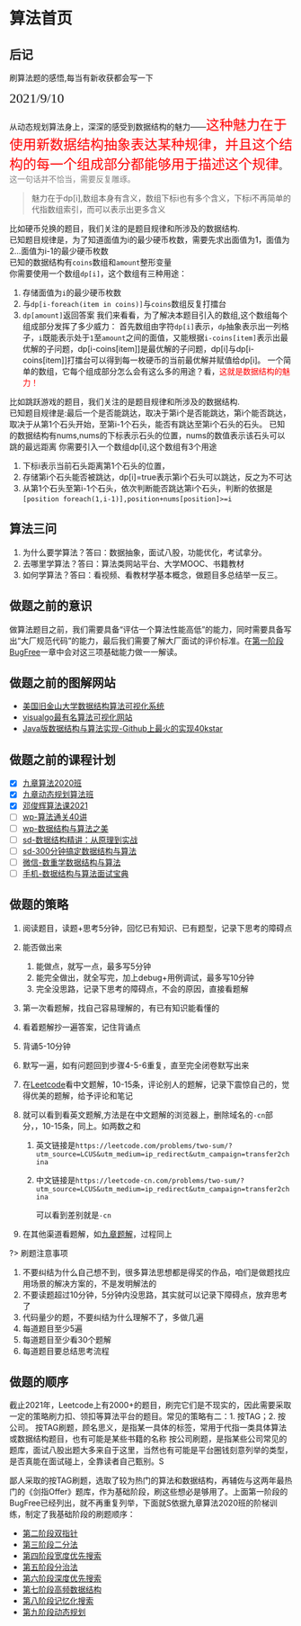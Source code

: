 # 算法首页

## 后记

刷算法题的感悟,每当有新收获都会写一下

<div style="font:24px '隶书';">2021/9/10</div>

从动态规划算法身上，深深的感受到数据结构的魅力——<a style="font-family:Arial,Helvetica,sans-serif;color:red;font:24px '隶书';">这种魅力在于使用新数据结构抽象表达某种规律，并且这个结构的每一个组成部分都能够用于描述这个规律</a>。<a style="color:gray">这一句话并不恰当，需要反复雕琢。</a>
> 魅力在于dp[i],数组本身有含义，数组下标i也有多个含义，下标i不再简单的代指数组索引，而可以表示出更多含义

比如硬币兑换的题目，我们关注的是题目规律和所涉及的数据结构.<br>
已知题目规律是，为了知道面值为i的最少硬币枚数，需要先求出面值为1，面值为2...面值为i-1的最少硬币枚数<br>
已知的数据结构有`coins`数组和`amount`整形变量<br>
你需要使用一个数组`dp[i]`，这个数组有三种用途：<br>

1. 存储面值为`i`的最少硬币枚数
2. 与`dp[i-foreach(item in coins)]`与`coins`数组反复打擂台
3. `dp[amount]`返回答案
我们来看看，为了解决本题目引入的数组,这个数组每个组成部分发挥了多少威力：
首先数组由字符`dp[i]`表示，`dp`抽象表示出一列格子，`i`既能表示处于`1`至`amount`之间的面值，又能根据`i-coins[item]`表示出最优解的子问题，dp[i-coins[item]]是最优解的子问题，dp[i]与dp[i-coins[item]]打擂台可以得到每一枚硬币的当前最优解并赋值给dp[i]。
一个简单的数组，它每个组成部分怎么会有这么多的用途？看，<a style="color:red">这就是数据结构的魅力！</a>

比如跳跃游戏的题目，我们关注的是题目规律和所涉及的数据结构.<br>
已知题目规律是:最后一个是否能跳达，取决于第i个是否能跳达，第i个能否跳达，取决于从第1个石头开始，至第i-1个石头，能否有跳达至第i个石头的石头。
已知的数据结构有nums,nums的下标表示石头的位置，nums的数值表示该石头可以跳的最远距离
你需要引入一个数组dp[i],这个数组有3个用途
1. 下标i表示当前石头距离第1个石头的位置，
2. 存储第i个石头能否被跳达，dp[i]=true表示第i个石头可以跳达，反之为不可达
3. 从第1个石头至第i-1个石头，依次判断能否跳达第i个石头，判断的依据是`[position foreach(1,i-1)],position+nums[position]>=i`
## 算法三问
1. 为什么要学算法？答曰：数据抽象，面试八股，功能优化，考试拿分。
2. 去哪里学算法？答曰：算法类网站平台、大学MOOC、书籍教材
3. 如何学算法？答曰：看视频、看教材学基本概念，做题目多总结举一反三。

## 做题之前的意识
做算法题目之前，我们需要具备“评估一个算法性能高低”的能力，同时需要具备写出“大厂规范代码”的能力，最后我们需要了解大厂面试的评价标准。在[第一阶段BugFree](newnotes/leetcode/bugfree.md)一章中会对这三项基础能力做一一解读。



## 做题之前的图解网站

- [美国旧金山大学数据结构算法可视化系统](https://www.cs.usfca.edu/~galles/visualization/Algorithms.html)
- [visualgo最有名算法可视化网站](https://visualgo.net/zh/)
- [Java版数据结构与算法实现-Github上最火的实现40kstar](https://github.com/TheAlgorithms/Java/blob/master/DIRECTORY.md)
## 做题之前的课程计划

- [X] [九章算法2020班]()
- [X] [九章动态规划算法班]()
- [X] [邓俊辉算法课2021](https://www.xuetangx.com/course/THU08091000384/7755489?channel=search_result)
- [ ] [wp-算法通关40讲](https://time.geekbang.org/course/intro/100019701)
- [ ] [wp-数据结构与算法之美](https://time.geekbang.org/column/intro/100017301)
- [ ] [sd-数据结构精讲：从原理到实战](https://kaiwu.lagou.com/course/courseInfo.htm?courseId=20#/detail/pc?id=513)
- [ ] [sd-300分钟搞定数据结构与算法](https://kaiwu.lagou.com/course/courseInfo.htm?courseId=3#/detail/pc?id=34)
- [ ] [微信-数重学数据结构与算法](https://kaiwu.lagou.com/course/courseInfo.htm?courseId=185&sid=20-h5Url-0&buyFrom=2&pageId=1pz4#/content)
- [ ] [手机-数据结构与算法面试宝典](https://kaiwu.lagou.com/course/courseInfo.htm?courseId=685&sid=20-h5Url-0&buyFrom=2&pageId=1pz4#/)

## 做题的策略

1. 阅读题目，读题+思考5分钟，回忆已有知识、已有题型，记录下思考的障碍点

2. 能否做出来

   1. 能做点，就写一点，最多写5分钟
   2. 能完全做出，就全写完，加上debug+用例调试，最多写10分钟
   3. 完全没思路，记录下思考的障碍点，不会的原因，直接看题解

3. 第一次看题解，找自己容易理解的，有已有知识能看懂的

4. 看着题解抄一遍答案，记住背诵点

5. 背诵5-10分钟

6. 默写一遍，如有问题回到步骤4-5-6重复，直至完全闭卷默写出来

7. 在[Leetcode](https://leetcode-cn.com/problemset/all/)看中文题解，10-15条，评论别人的题解，记录下震惊自己的，觉得优美的题解，给予评论和笔记

8. 就可以看到看英文题解,方法是在中文题解的浏览器上，删除域名的`-cn`部分，，10-15条，同上。如两数之和

   1. 英文链接是`https://leetcode.com/problems/two-sum/?utm_source=LCUS&utm_medium=ip_redirect&utm_campaign=transfer2china`

   2. 中文链接是`https://leetcode-cn.com/problems/two-sum/?utm_source=LCUS&utm_medium=ip_redirect&utm_campaign=transfer2china`

      可以看到差别就是`-cn`

9. 在其他渠道看题解，如[九章题解](https://www.jiuzhang.com/problem)，过程同上

?> 刷题注意事项
1. 不要纠结为什么自己想不到，很多算法思想都是得奖的作品，咱们是做题找应用场景的解决方案的，不是发明解法的<br>
2. 不要读题超过10分钟，5分钟内没思路，其实就可以记录下障碍点，放弃思考了<br>
3. 代码量少的题，不要纠结为什么理解不了，多做几遍<br>
4. 每道题目至少5遍<br>
5. 每道题目至少看30个题解<br>
6. 每道题目要总结思考流程<br>

## 做题的顺序
截止2021年，Leetcode上有2000+的题目，刷完它们是不现实的，因此需要采取一定的策略刷力扣、领扣等算法平台的题目。常见的策略有二：1. 按TAG；2. 按公司。
按TAG刷题，顾名思义，是指某一具体的标签，常用于代指一类具体算法或数据结构题目，也有可能是某些书籍的名称
按公司刷题，是指某些公司常见的题库，面试八股出题大多来自于这里，当然也有可能是平台圈钱刻意列举的类型，是否真能在面试碰上，全靠读者自己甄别。S

鄙人采取的按TAG刷题，选取了较为热门的算法和数据结构，再辅佐与这两年最热门的《剑指Offer》题库，作为基础阶段，刷这些想必是够用了。上面第一阶段的BugFree已经列出，就不再重复列举，下面就S依据九章算法2020班的阶梯训练，制定了我基础阶段的刷题顺序：
- [第二阶段双指针](newnotes/leetcode/双指针.md)
- [第三阶段二分法](newnotes/leetcode/二分法.md)
- [第四阶段宽度优先搜索](newnotes/leetcode/bfs总结.md)
- [第五阶段分治法](newnotes/leetcode/分治法.md)
- [第六阶段深度优先搜索](newnotes/leetcode/DFS.md)
- [第七阶段高频数据结构](newnotes/leetcode/数据结构之高频考点.md)
- [第八阶段记忆化搜索](newnotes/leetcode/记忆化搜索.md)
- [第九阶段动态规划](newnotes/leetcode/dp动态规划.md)